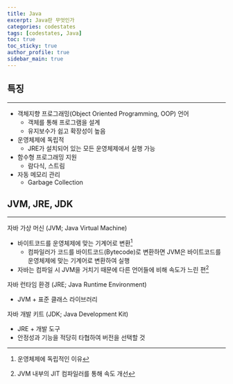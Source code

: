 ```yaml
---
title: Java
excerpt: Java란 무엇인가
categories: codestates
tags: [codestates, Java]
toc: true
toc_sticky: true
author_profile: true
sidebar_main: true
---
```


## 특징
<hr>

- 객체지향 프로그래밍(Object Oriented Programming, OOP) 언어      
    - 객체를 통해 프로그램을 설계          
    - 유지보수가 쉽고 확장성이 높음       
- 운영체제에 독립적
    - JRE가 설치되어 있는 모든 운영체제에서 실행 가능
- 함수형 프로그래밍 지원
    - 람다식, 스트림
- 자동 메모리 관리
    - Garbage Collection


## JVM, JRE, JDK
<hr>

자바 가상 머신 (JVM; Java Virtual Machine)
- 바이트코드를 운영체제에 맞는 기계어로 변환[^1]  
    [^1]: 운영체제에 독립적인 이유
    - 컴파일러가 코드를 바이트코드(Bytecode)로 변환하면 JVM은 바이트코드를 운영체제에 맞는 기계어로 변환하여 실행
- 자바는 컴파일 시 JVM을 거치기 때문에 다른 언어들에 비해 속도가 느린 편[^2]  
    [^2]: JVM 내부의 JIT 컴파일러를 통해 속도 개선

자바 런타임 환경 (JRE; Java Runtime Environment)  
- JVM + 표준 클래스 라이브러리

자바 개발 키트 (JDK; Java Development Kit) 
- JRE + 개발 도구    
- 안정성과 기능을 적당히 타협하여 버전을 선택할 것






